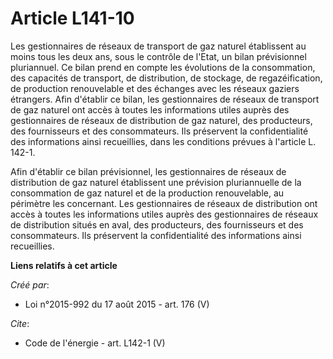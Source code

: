 # Article L141-10

Les gestionnaires de réseaux de transport de gaz naturel établissent au moins tous les deux ans, sous le contrôle de l'Etat,
un bilan prévisionnel pluriannuel. Ce bilan prend en compte les évolutions de la consommation, des capacités de transport, de
distribution, de stockage, de regazéification, de production renouvelable et des échanges avec les réseaux gaziers étrangers.
Afin d'établir ce bilan, les gestionnaires de réseaux de transport de gaz naturel ont accès à toutes les informations utiles
auprès des gestionnaires de réseaux de distribution de gaz naturel, des producteurs, des fournisseurs et des consommateurs.
Ils préservent la confidentialité des informations ainsi recueillies, dans les conditions prévues à l'article L. 142-1. 

Afin d'établir ce bilan prévisionnel, les gestionnaires de réseaux de distribution de gaz naturel établissent une prévision
pluriannuelle de la consommation de gaz naturel et de la production renouvelable, au périmètre les concernant. Les
gestionnaires de réseaux de distribution ont accès à toutes les informations utiles auprès des gestionnaires de réseaux de
distribution situés en aval, des producteurs, des fournisseurs et des consommateurs. Ils préservent la confidentialité des
informations ainsi recueillies.

**Liens relatifs à cet article**

_Créé par_:

  - Loi n°2015-992 du 17 août 2015 - art. 176 (V)

_Cite_:

  - Code de l'énergie - art. L142-1 (V)
